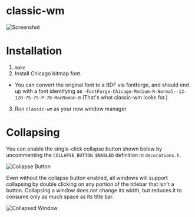 # classic-wm
![Screenshot](https://gist.github.com/RyuKojiro/909e3e29d83470d073a6/raw/541421d1b8e08bb4f62220e26a650275feb0e551/classic-wm.png)

# Installation
1. `make`
2. Install Chicago bitmap font.
  * You can convert the original font to a BDF via fontforge, and should end up with a font identifying as `-FontForge-Chicago-Medium-R-Normal--12-120-75-75-P-78-MacRoman-0` (That's what classic-wm looks for.)
3. Run `classic-wm` as your new window manager

# Collapsing
You can enable the single-click collapse button shown below by uncommenting the `COLLAPSE_BUTTON_ENABLED` definition in `decorations.h`.

![Collapse Button](https://gist.githubusercontent.com/RyuKojiro/c24128fe6e30e6d0eb83/raw/fbe93d6c777107506aa1babba382b1dd42c02151/collapse-button.png)

Even without the collapse button enabled, all windows will support collapsing by double clicking on any portion of the titlebar that isn't a button.
Collapsing a window does not change its width, but reduces it to consume only as much space as its title bar.

![Collapsed Window](https://gist.githubusercontent.com/RyuKojiro/c24128fe6e30e6d0eb83/raw/fbe93d6c777107506aa1babba382b1dd42c02151/collapsed.png)
